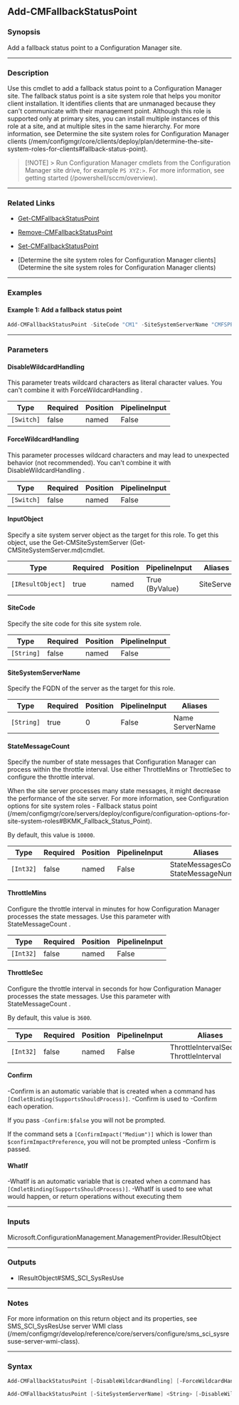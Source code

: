 Add-CMFallbackStatusPoint
-------------------------




### Synopsis
Add a fallback status point to a Configuration Manager site.



---


### Description

Use this cmdlet to add a fallback status point to a Configuration Manager site. The fallback status point is a site system role that helps you monitor client installation. It identifies clients that are unmanaged because they can't communicate with their management point. Although this role is supported only at primary sites, you can install multiple instances of this role at a site, and at multiple sites in the same hierarchy. For more information, see Determine the site system roles for Configuration Manager clients (/mem/configmgr/core/clients/deploy/plan/determine-the-site-system-roles-for-clients#fallback-status-point).



> [!NOTE] > Run Configuration Manager cmdlets from the Configuration Manager site drive, for example `PS XYZ:>`. For more information, see getting started (/powershell/sccm/overview).



---


### Related Links
* [Get-CMFallbackStatusPoint](Get-CMFallbackStatusPoint)



* [Remove-CMFallbackStatusPoint](Remove-CMFallbackStatusPoint)



* [Set-CMFallbackStatusPoint](Set-CMFallbackStatusPoint)



* [Determine the site system roles for Configuration Manager clients](Determine the site system roles for Configuration Manager clients)





---


### Examples
#### Example 1: Add a fallback status point
```PowerShell
Add-CMFallbackStatusPoint -SiteCode "CM1" -SiteSystemServerName "CMFSPPoint.Western.Contoso.com" -StateMessageNum 10000 -ThrottleInterval 60
```



---


### Parameters
#### **DisableWildcardHandling**

This parameter treats wildcard characters as literal character values. You can't combine it with ForceWildcardHandling .






|Type      |Required|Position|PipelineInput|
|----------|--------|--------|-------------|
|`[Switch]`|false   |named   |False        |



#### **ForceWildcardHandling**

This parameter processes wildcard characters and may lead to unexpected behavior (not recommended). You can't combine it with DisableWildcardHandling .






|Type      |Required|Position|PipelineInput|
|----------|--------|--------|-------------|
|`[Switch]`|false   |named   |False        |



#### **InputObject**

Specify a site system server object as the target for this role. To get this object, use the Get-CMSiteSystemServer (Get-CMSiteSystemServer.md)cmdlet.






|Type             |Required|Position|PipelineInput |Aliases   |
|-----------------|--------|--------|--------------|----------|
|`[IResultObject]`|true    |named   |True (ByValue)|SiteServer|



#### **SiteCode**

Specify the site code for this site system role.






|Type      |Required|Position|PipelineInput|
|----------|--------|--------|-------------|
|`[String]`|false   |named   |False        |



#### **SiteSystemServerName**

Specify the FQDN of the server as the target for this role.






|Type      |Required|Position|PipelineInput|Aliases            |
|----------|--------|--------|-------------|-------------------|
|`[String]`|true    |0       |False        |Name<br/>ServerName|



#### **StateMessageCount**

Specify the number of state messages that Configuration Manager can process within the throttle interval. Use either ThrottleMins or ThrottleSec to configure the throttle interval.


When the site server processes many state messages, it might decrease the performance of the site server. For more information, see Configuration options for site system roles - Fallback status point (/mem/configmgr/core/servers/deploy/configure/configuration-options-for-site-system-roles#BKMK_Fallback_Status_Point).


By default, this value is `10000`.






|Type     |Required|Position|PipelineInput|Aliases                               |
|---------|--------|--------|-------------|--------------------------------------|
|`[Int32]`|false   |named   |False        |StateMessagesCount<br/>StateMessageNum|



#### **ThrottleMins**

Configure the throttle interval in minutes for how Configuration Manager processes the state messages. Use this parameter with StateMessageCount .






|Type     |Required|Position|PipelineInput|
|---------|--------|--------|-------------|
|`[Int32]`|false   |named   |False        |



#### **ThrottleSec**

Configure the throttle interval in seconds for how Configuration Manager processes the state messages. Use this parameter with StateMessageCount .


By default, this value is `3600`.






|Type     |Required|Position|PipelineInput|Aliases                                     |
|---------|--------|--------|-------------|--------------------------------------------|
|`[Int32]`|false   |named   |False        |ThrottleIntervalSeconds<br/>ThrottleInterval|



#### **Confirm**
-Confirm is an automatic variable that is created when a command has ```[CmdletBinding(SupportsShouldProcess)]```.
-Confirm is used to -Confirm each operation.

If you pass ```-Confirm:$false``` you will not be prompted.


If the command sets a ```[ConfirmImpact("Medium")]``` which is lower than ```$confirmImpactPreference```, you will not be prompted unless -Confirm is passed.

#### **WhatIf**
-WhatIf is an automatic variable that is created when a command has ```[CmdletBinding(SupportsShouldProcess)]```.
-WhatIf is used to see what would happen, or return operations without executing them


---


### Inputs
Microsoft.ConfigurationManagement.ManagementProvider.IResultObject





---


### Outputs
* IResultObject#SMS_SCI_SysResUse






---


### Notes
For more information on this return object and its properties, see SMS_SCI_SysResUse server WMI class (/mem/configmgr/develop/reference/core/servers/configure/sms_sci_sysresuse-server-wmi-class).



---


### Syntax
```PowerShell
Add-CMFallbackStatusPoint [-DisableWildcardHandling] [-ForceWildcardHandling] -InputObject <IResultObject> [-StateMessageCount <Int32>] [-ThrottleMins <Int32>] [-ThrottleSec <Int32>] [-Confirm] [-WhatIf] [<CommonParameters>]
```
```PowerShell
Add-CMFallbackStatusPoint [-SiteSystemServerName] <String> [-DisableWildcardHandling] [-ForceWildcardHandling] [-SiteCode <String>] [-StateMessageCount <Int32>] [-ThrottleMins <Int32>] [-ThrottleSec <Int32>] [-Confirm] [-WhatIf] [<CommonParameters>]
```
